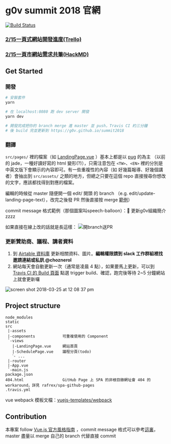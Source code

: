 # g0v summit 2018 官網

[![Build Status](https://travis-ci.org/g0v/summit2018.svg?branch=master)](https://travis-ci.org/g0v/summit2018)

### [2/15一頁式網站開發進度(Trello)](https://trello.com/c/PUH4VaGS/19-%E4%B8%80%E9%A0%81%E5%BC%8F%E7%B6%B2%E7%AB%99%E9%96%8B%E7%99%BC)
### [2/15一頁市網站需求共筆(HackMD)](https://hackmd.io/KwNgpgLAJlBGAMBaSxaIgThAJkQQwA4BGYREA7BWIsYWsIA=?both#)


## Get Started

### 開發
``` bash
# 安裝套件
yarn

# 在 localhost:8080 跑 dev server 開發
yarn dev

# 開發完成把你的 branch merge 進 master 並 push，Travis CI 約三分鐘
# 後 build 完並更新到 https://g0v.github.io/summit2018
```

### 翻譯

`src/pages/` 裡的檔案（如 [LandingPage.vue](https://github.com/g0v/summit2018/blob/master/src/views/LandingPage.vue) ）基本上都是以 [pug](https://pugjs.org/zh-cn/language/attributes.html) 的為主 （以前的 jade，一種好讀好寫的 html 變形(?)），只需注意包在 `<TW>`、`<EN>` 裡的分別是中英文版下會顯示的內容即可。有一些重複性的內容（如 好幾篇報導、好幾個講者）會抽出到 `src/assets/` 之類的地方，但總之只要在這個 repo 直接搜尋你想改的文字，應該都找得到對應的檔案。

編輯的時候從 master 隨便開一個 edit/ 開頭 的 branch （e.g. edit/update-landing-page-text），改完之後發 PR 然後直接按 merge [範例](https://github.com/g0v/summit2018/pull/4)）

commit message 格式範例（那個圖案叫speech-balloon）：💬 更新g0v組織簡介zzzz

如果直接在線上改的話就是長這樣：
![開branch送PR](https://i.imgur.com/YigEsyQ.png)

### 更新贊助商、議程、講者資料
1. 到 [Airtable 資料庫](https://airtable.com/invite/l?inviteId=invgmSI7Kq7mpXF1B&inviteToken=e0e3636599e4e385248fc8b714a89c7ec662a4d8cdb73b0143a311cd37f74b93) 更新相關資料、圖片。**編輯權限請到 slack 工作群組裡找邀請連結或私訊 @choznerol**
2. 網站每天會自動更新一次（通常是凌晨 4 點），如果要馬上更新，可以到 [Travis CI 的 Build 頁面](https://travis-ci.org/g0v/summit2018/builds) 點選 trigger build、確認，跑完後等待 2~5 分鐘網站上就會更新囉

![screen shot 2018-03-25 at 12 08 37 pm](https://user-images.githubusercontent.com/12410942/37871683-6de7a312-3026-11e8-92e4-9a313a53a7f8.png)


## Project structure
```
node_modules
static
src
 |-assets
 |-components            可重複使用的 Component
 `-views
   |-LandingPage.vue     網站首頁
   |-SchedulePage.vue    議程分頁(todo)
   ˋ- ...
 |-router
 |-App.vue
 `-main.js
package.json
404.html                 GitHub Page 上 SPA 的非根目錄網址會 404 的 workaround，詳見 rafrex/spa-github-pages
.travis.yml
```
vue webpack 模板文檔：[vuejs-templates/webpack](https://vuejs-templates.github.io/webpack/)

## Contribution
本專案 follow [Vue.js 官方風格指南](https://cn.vuejs.org/v2/style-guide/) ，commit message 格式可以參考[這裏](https://gitmoji.carloscuesta.me/)，master 盡量以 merge 自己的 branch 代替直接 commit
